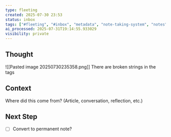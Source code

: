 ```yaml
---
type: fleeting
created: 2025-07-30 23:53
status: inbox
tags: ["#fleeting", "#inbox", "metadata", "note-taking-system", "notes", "organization", "productivity", "static-date"]
ai_processed: 2025-07-31T19:14:55.933029
visibility: private
---
```

<!--
NOTE: This file uses a static date for validation. For new notes, use:
created: 2025-07-30 23:53
-->

## Thought  
![[Pasted image 20250730235358.png]]
There are broken strings in the tags
## Context  
Where did this come from? (Article, conversation, reflection, etc.)

## Next Step  
- [ ] Convert to permanent note?
